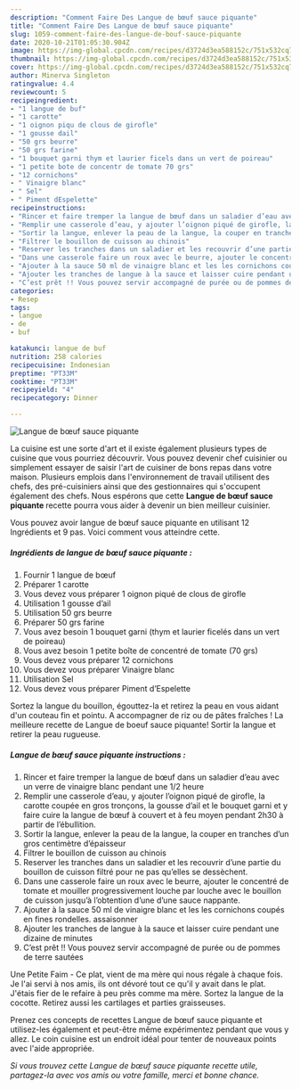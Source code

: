 ```yaml
---
description: "Comment Faire Des Langue de bœuf sauce piquante"
title: "Comment Faire Des Langue de bœuf sauce piquante"
slug: 1059-comment-faire-des-langue-de-bouf-sauce-piquante
date: 2020-10-21T01:05:30.904Z
image: https://img-global.cpcdn.com/recipes/d3724d3ea588152c/751x532cq70/langue-de-boeuf-sauce-piquante-photo-principale-de-la-recette.jpg
thumbnail: https://img-global.cpcdn.com/recipes/d3724d3ea588152c/751x532cq70/langue-de-boeuf-sauce-piquante-photo-principale-de-la-recette.jpg
cover: https://img-global.cpcdn.com/recipes/d3724d3ea588152c/751x532cq70/langue-de-boeuf-sauce-piquante-photo-principale-de-la-recette.jpg
author: Minerva Singleton
ratingvalue: 4.4
reviewcount: 5
recipeingredient:
- "1 langue de buf"
- "1 carotte"
- "1 oignon piqu de clous de girofle"
- "1 gousse dail"
- "50 grs beurre"
- "50 grs farine"
- "1 bouquet garni thym et laurier ficels dans un vert de poireau"
- "1 petite bote de concentr de tomate 70 grs"
- "12 cornichons"
- " Vinaigre blanc"
- " Sel"
- " Piment dEspelette"
recipeinstructions:
- "Rincer et faire tremper la langue de bœuf dans un saladier d’eau avec un verre de vinaigre blanc pendant une 1/2 heure"
- "Remplir une casserole d’eau, y ajouter l’oignon piqué de girofle, la carotte coupée en gros tronçons, la gousse d’ail et le bouquet garni et y faire cuire la langue de bœuf à couvert et à feu moyen pendant 2h30 à partir de l’ébullition."
- "Sortir la langue, enlever la peau de la langue, la couper en tranches d’un gros centimètre d’épaisseur"
- "Filtrer le bouillon de cuisson au chinois"
- "Reserver les tranches dans un saladier et les recouvrir d’une partie du bouillon de cuisson filtré pour ne pas qu’elles se dessèchent."
- "Dans une casserole faire un roux avec le beurre, ajouter le concentré de tomate et mouiller progressivement louche par louche avec le bouillon de cuisson jusqu’à l’obtention d’une d’une sauce nappante."
- "Ajouter à la sauce 50 ml de vinaigre blanc et les les cornichons coupés en fines rondelles. assaisonner"
- "Ajouter les tranches de langue à la sauce et laisser cuire pendant une dizaine de minutes"
- "C’est prêt !! Vous pouvez servir accompagné de purée ou de pommes de terre sautées"
categories:
- Resep
tags:
- langue
- de
- buf

katakunci: langue de buf 
nutrition: 258 calories
recipecuisine: Indonesian
preptime: "PT33M"
cooktime: "PT33M"
recipeyield: "4"
recipecategory: Dinner

---
```



![Langue de bœuf sauce piquante](https://img-global.cpcdn.com/recipes/d3724d3ea588152c/751x532cq70/langue-de-boeuf-sauce-piquante-photo-principale-de-la-recette.jpg)

La cuisine est une sorte d'art et il existe également plusieurs types de cuisine que vous pourriez découvrir. Vous pouvez devenir chef cuisinier ou simplement essayer de saisir l'art de cuisiner de bons repas dans votre maison. Plusieurs emplois dans l'environnement de travail utilisent des chefs, des pré-cuisiniers ainsi que des gestionnaires qui s'occupent également des chefs. Nous espérons que cette <strong> Langue de bœuf sauce piquante </strong> recette pourra vous aider à devenir un bien meilleur cuisinier.

<!--inarticleads1-->

Vous pouvez avoir langue de bœuf sauce piquante en utilisant 12 Ingrédients et 9 pas. Voici comment vous atteindre cette.

##### Ingrédients de langue de bœuf sauce piquante :

1. Fournir 1 langue de bœuf
1. Préparer 1 carotte
1. Vous devez vous préparer 1 oignon piqué de clous de girofle
1. Utilisation 1 gousse d’ail
1. Utilisation 50 grs beurre
1. Préparer 50 grs farine
1. Vous avez besoin 1 bouquet garni (thym et laurier ficelés dans un vert de poireau)
1. Vous avez besoin 1 petite boîte de concentré de tomate (70 grs)
1. Vous devez vous préparer 12 cornichons
1. Vous devez vous préparer  Vinaigre blanc
1. Utilisation  Sel
1. Vous devez vous préparer  Piment d’Espelette


Sortez la langue du bouillon, égouttez-la et retirez la peau en vous aidant d&#39;un couteau fin et pointu. A accompagner de riz ou de pâtes fraîches ! La meilleure recette de Langue de boeuf sauce piquante! Sortir la langue et retirer la peau rugueuse. 

<!--inarticleads2-->

##### Langue de bœuf sauce piquante instructions :

1. Rincer et faire tremper la langue de bœuf dans un saladier d’eau avec un verre de vinaigre blanc pendant une 1/2 heure
1. Remplir une casserole d’eau, y ajouter l’oignon piqué de girofle, la carotte coupée en gros tronçons, la gousse d’ail et le bouquet garni et y faire cuire la langue de bœuf à couvert et à feu moyen pendant 2h30 à partir de l’ébullition.
1. Sortir la langue, enlever la peau de la langue, la couper en tranches d’un gros centimètre d’épaisseur
1. Filtrer le bouillon de cuisson au chinois
1. Reserver les tranches dans un saladier et les recouvrir d’une partie du bouillon de cuisson filtré pour ne pas qu’elles se dessèchent.
1. Dans une casserole faire un roux avec le beurre, ajouter le concentré de tomate et mouiller progressivement louche par louche avec le bouillon de cuisson jusqu’à l’obtention d’une d’une sauce nappante.
1. Ajouter à la sauce 50 ml de vinaigre blanc et les les cornichons coupés en fines rondelles. assaisonner
1. Ajouter les tranches de langue à la sauce et laisser cuire pendant une dizaine de minutes
1. C’est prêt !! Vous pouvez servir accompagné de purée ou de pommes de terre sautées


Une Petite Faim - Ce plat, vient de ma mère qui nous régale à chaque fois. Je l&#39;ai servi à nos amis, ils ont dévoré tout ce qu&#39;il y avait dans le plat. J&#39;étais fier de le refaire à peu près comme ma mère. Sortez la langue de la cocotte. Retirez aussi les cartilages et parties graisseuses. 

<!--inarticleads1-->

<p>
Prenez ces concepts de recettes Langue de bœuf sauce piquante et utilisez-les également et peut-être même expérimentez pendant que vous y allez. Le coin cuisine est un endroit idéal pour tenter de nouveaux points avec l'aide appropriée.
</p>

<p>
<i>Si vous trouvez cette Langue de bœuf sauce piquante recette utile, partagez-la avec vos amis ou votre famille, merci et bonne chance.</i>
</p>
